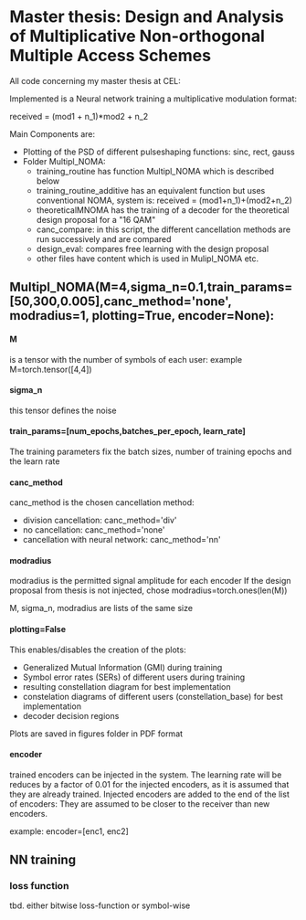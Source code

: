 # Master thesis: Design and Analysis of Multiplicative Non-orthogonal Multiple Access Schemes

All code concerning my master thesis at CEL: 

Implemented is a Neural network training a multiplicative modulation format:

received = (mod1 + n_1)*mod2 + n_2

Main Components are:
  * Plotting of the PSD of different pulseshaping functions: sinc, rect, gauss
  * Folder Multipl_NOMA:
    * training_routine has function Multipl_NOMA which is described below
    * training_routine_additive has an equivalent function but uses conventional NOMA, system is: received = (mod1+n_1)+(mod2+n_2)
    * theoreticalMNOMA has the training of a decoder for the theoretical design proposal for a "16 QAM"
    * canc_compare: in this script, the different cancellation methods are run successively and are compared
    * design_eval: compares free learning with the design proposal
    * other files have content which is used in Mulipl_NOMA etc.

## Multipl_NOMA(M=4,sigma_n=0.1,train_params=[50,300,0.005],canc_method='none', modradius=1, plotting=True, encoder=None):

#### M
is a tensor with the number of symbols of each user: example 
    M=torch.tensor([4,4])

#### sigma_n
this tensor defines the noise

#### train_params=[num_epochs,batches_per_epoch, learn_rate]
The training parameters fix the batch sizes, number of training epochs and the learn rate

#### canc_method
canc_method is the chosen cancellation method:
  * division cancellation: canc_method='div'
  * no cancellation: canc_method='none'
  * cancellation with neural network: canc_method='nn'

#### modradius
modradius is the permitted signal amplitude for each encoder
If the design proposal from thesis is not injected, chose modradius=torch.ones(len(M))

M, sigma_n, modradius are lists of the same size

#### plotting=False
This enables/disables the creation of the plots: 
  * Generalized Mutual Information (GMI) during training 
  * Symbol error rates (SERs) of different users during training
  * resulting constellation diagram for best implementation
  * constelation diagrams of different users (constellation_base) for best implementation
  * decoder decision regions

Plots are saved in figures folder in PDF format

#### encoder
trained encoders can be injected in the system. The learning rate will be reduces  by a factor of 0.01 for the injected encoders, as it is assumed that they are already trained.
Injected encoders are added to the end of the list of encoders: They are assumed to be closer to the receiver than new encoders.

example:
    encoder=[enc1, enc2] 

## NN training

### loss function
tbd.
either bitwise loss-function or symbol-wise





